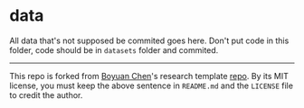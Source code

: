 # data

All data that's not supposed be commited goes here.
Don't put code in this folder, code should be in `datasets` folder and commited.

---

This repo is forked from [Boyuan Chen](https://boyuan.space/)'s research template [repo](https://github.com/buoyancy99/research-template). By its MIT license, you must keep the above sentence in `README.md` and the `LICENSE` file to credit the author.
